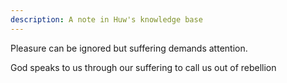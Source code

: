 ```yaml
---
description: A note in Huw's knowledge base
---
```


Pleasure can be ignored but suffering demands attention.

God speaks to us through our suffering to call us out of rebellion 